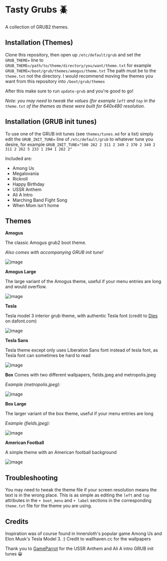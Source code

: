 # Tasty Grubs 🪲
A collection of GRUB2 themes.

## Installation (Themes)
Clone this repository, then open up `/etc/default/grub` and set the `GRUB_THEME=` line to `GRUB_THEME=/path/to/theme/directory/you/want/theme.txt` for example `GRUB_THEME=/boot/grub/themes/amogus/theme.txt` The path must be to the `theme.txt` not the directory.
I would recommend moving the themes you want from this repository into `/boot/grub/themes`

After this make sure to run `update-grub` and you're good to go! 

*Note: you may need to tweak the values (for example `left` and `top` in the `theme.txt` of the themes as these were built for 640x480 resolution.*

## Installation (GRUB init tunes)
To use one of the GRUB init tunes (see `themes/tunes.md` for a list) simply edit the `GRUB_INIT_TUNE=` line of `/etc/default/grub` to whatever tune you desire, for example `GRUB_INIT_TUNE="500 262 2 311 2 349 2 370 2 349 2 311 2 262 5 233 1 294 1 262 2"`

Included are:
 - Among Us
 - Megalovania
 - Rickroll
 - Happy Birthday
 - USSR Anthem
 - Ali A Intro
 - Marching Band Fight Song
 - When Mom isn't home

## Themes

**Amogus**

The classic Amogus grub2 boot theme.

*Also comes with accompanying GRUB init tune!*

![image](https://user-images.githubusercontent.com/76520109/126898485-a5e5ab06-0790-4ea3-94f7-9a79abd50a15.png)

**Amogus Large**

The large variant of the Amogus theme, useful if your menu entries are long and would overflow.

![image](https://user-images.githubusercontent.com/76520109/126898845-523c5ac2-7980-49b9-8a35-74880bcea4c1.png)

**Tesla**

Tesla model 3 interior grub theme, with authentic Tesla font (credit to [Dies](https://www.dafont.com/kayover.d6524) on dafont.com)

![image](https://user-images.githubusercontent.com/76520109/126995523-1f722813-02e0-459a-b2dd-9b0b8a1a3055.png)

**Tesla Sans**

Tesla theme except only uses Liberation Sans font instead of tesla font, as Tesla font can sometimes be hard to read

![image](https://user-images.githubusercontent.com/76520109/126995684-bb3f82a3-7f91-4c09-b6a6-b3a85c969441.png)

**Box**
Comes with two different wallpapers, fields.jpeg and metropolis.jpeg

*Example (metropolis.jpeg):*

![image](https://user-images.githubusercontent.com/76520109/127147286-4790288f-ebc9-4894-85fc-11fa82679fc0.png)

**Box Large**

The larger variant of the box theme, useful if your menu entries are long

*Example (fields.jpeg):*

![image](https://user-images.githubusercontent.com/76520109/127011777-57812306-8930-4a12-a475-a4d251e1e1bd.png)

**American Football**

A simple theme with an American football background

![image](https://user-images.githubusercontent.com/85067619/200138835-dbbdf289-de54-4e85-bc0b-7cffcfe2ca37.jpg)



## Troubleshooting
You may need to tweak the theme file if your screen resolution means the text is in the wrong place. This is as simple as editing the `left` and `top` attributes in the `+ boot_menu` and `+ label` sections in the corresponding `theme.txt` file for the theme you are using.

## Credits
Inspiration was of course found in Innersloth's popular game Among Us and Elon Musk's Tesla Model 3. :)
Credit to wallhaven.cc for the wallpapers

Thank you to [GameParrot](https://github.com/GameParrot) for the USSR Anthem and Ali A intro GRUB init tunes 😀
